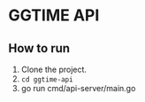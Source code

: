 # GGTIME API
## How to run
1. Clone the project.
2. `cd ggtime-api`
3. go run cmd/api-server/main.go

